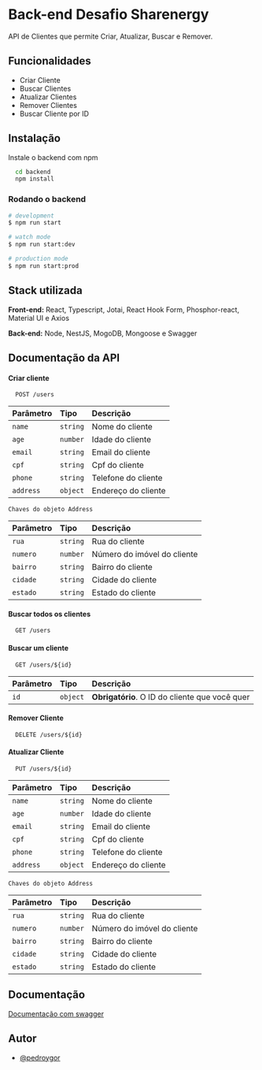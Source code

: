 # Back-end Desafio Sharenergy

API de Clientes que permite Criar, Atualizar, Buscar e Remover.

## Funcionalidades

- Criar Cliente
- Buscar Clientes
- Atualizar Clientes
- Remover Clientes
- Buscar Cliente por ID

## Instalação

Instale o backend com npm

```bash
  cd backend
  npm install
```

### Rodando o backend

```bash
# development
$ npm run start

# watch mode
$ npm run start:dev

# production mode
$ npm run start:prod
```

## Stack utilizada

**Front-end:** React, Typescript, Jotai, React Hook Form, Phosphor-react, Material UI e Axios

**Back-end:** Node, NestJS, MogoDB, Mongoose e Swagger

## Documentação da API

#### Criar cliente

```http
  POST /users
```

| Parâmetro | Tipo     | Descrição           |
| :-------- | :------- | :------------------ |
| `name`    | `string` | Nome do cliente     |
| `age`     | `number` | Idade do cliente    |
| `email`   | `string` | Email do cliente    |
| `cpf`     | `string` | Cpf do cliente      |
| `phone`   | `string` | Telefone do cliente |
| `address` | `object` | Endereço do cliente |

`Chaves do objeto Address`

| Parâmetro | Tipo     | Descrição                   |
| :-------- | :------- | :-------------------------- |
| `rua`     | `string` | Rua do cliente              |
| `numero`  | `number` | Número do imóvel do cliente |
| `bairro`  | `string` | Bairro do cliente           |
| `cidade`  | `string` | Cidade do cliente           |
| `estado`  | `string` | Estado do cliente           |

#### Buscar todos os clientes

```http
  GET /users
```

#### Buscar um cliente

```http
  GET /users/${id}
```

| Parâmetro | Tipo     | Descrição                                      |
| :-------- | :------- | :--------------------------------------------- |
| `id`      | `object` | **Obrigatório**. O ID do cliente que você quer |

#### Remover Cliente

```http
  DELETE /users/${id}
```

#### Atualizar Cliente

```http
  PUT /users/${id}
```

| Parâmetro | Tipo     | Descrição           |
| :-------- | :------- | :------------------ |
| `name`    | `string` | Nome do cliente     |
| `age`     | `number` | Idade do cliente    |
| `email`   | `string` | Email do cliente    |
| `cpf`     | `string` | Cpf do cliente      |
| `phone`   | `string` | Telefone do cliente |
| `address` | `object` | Endereço do cliente |

`Chaves do objeto Address`

| Parâmetro | Tipo     | Descrição                   |
| :-------- | :------- | :-------------------------- |
| `rua`     | `string` | Rua do cliente              |
| `numero`  | `number` | Número do imóvel do cliente |
| `bairro`  | `string` | Bairro do cliente           |
| `cidade`  | `string` | Cidade do cliente           |
| `estado`  | `string` | Estado do cliente           |

## Documentação

[Documentação com swagger](http://localhost:3000/api)

## Autor

- [@pedroygor](https://www.github.com/pedroygor)
